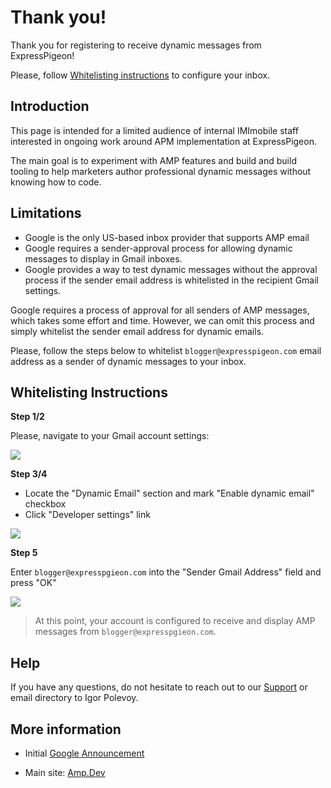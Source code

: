 # Thank you!

Thank you for registering to receive dynamic  messages from ExpressPigeon!

Please, follow [Whitelisting instructions](#whitelisting-instructions) to configure your
inbox.   

## Introduction

This page is intended for a limited audience of internal IMImobile staff interested in 
ongoing work around APM implementation at ExpressPigeon.

The main goal is to experiment with AMP features and build and build tooling to help marketers 
author professional dynamic messages without knowing how  to code. 

## Limitations

* Google is the only US-based inbox provider  that supports AMP email
* Google requires a  sender-approval process for allowing dynamic messages to display in Gmail inboxes. 
* Google provides a way to test dynamic messages without the approval process if the sender email address 
is whitelisted in the recipient Gmail settings. 

Google requires a process of approval for all senders  of AMP messages, which takes some effort and time. 
However, we can omit this process and  simply whitelist the sender email address for dynamic emails.


Please, follow the steps below to whitelist `blogger@expresspigeon.com` email address as a 
sender of dynamic  messages to your inbox. 
 

## Whitelisting Instructions

**Step 1/2**

Please, navigate to your Gmail account settings: 

![](images/amp/gmail-settings.png)

**Step 3/4**

* Locate the  "Dynamic Email" section and mark "Enable dynamic email" checkbox
* Click "Developer settings" link  

![](images/amp/dynamic-email.png)


**Step 5**

 Enter `blogger@expresspgieon.com` into the "Sender Gmail Address" field and press "OK"

![](images/amp/whitelisting.png)



> At this point, your account is configured to receive and display AMP messages from `blogger@expresspgieon.com`. 

## Help

If you have any questions, do not hesitate to reach out to our [Support](/support) or email directory to Igor Polevoy.  

## More information

* Initial [Google Announcement](https://www.blog.google/products/g-suite/bringing-power-amp-gmail/)   

* Main site: [Amp.Dev](https://amp.dev/about/email/)


